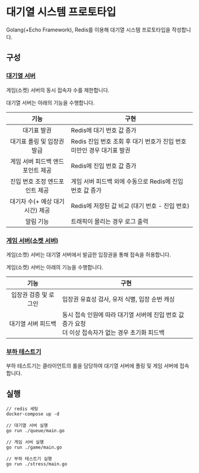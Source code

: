 # 대기열 시스템 프로토타입
Golang(+Echo Framework), Redis를 이용해 대기열 시스템 프로토타입을 작성합니다.

## 구성
### [대기열 서버](queue)
게임(소켓) 서버의 동시 접속자 수를 제한합니다.

대기열 서버는 아래의 기능을 수행합니다.

|          기능          | 구현                                         |
|:--------------------:|--------------------------------------------| 
|        대기표 발권        | Redis에 대기 번호 값 증가                          |
|   대기표 폴링 및 입장권 발급    | Redis 진입 번호 조회 후 대기 번호가 진입 번호 미만인 경우 대기표 발권 |
|  게임 서버 피드백 엔드포인트 제공  | Redis에 진입 번호 값 증가                          |
|  진입 번호 조정 엔드포인트 제공   | 게임 서버 피드백 외에 수동으로 Redis에 진입 번호 값 증가                             |
| 대기자 수(+ 예상 대기 시간) 제공 | Redis에 저장된 값 비교 (대기 번호 - 진입 번호)            |
|        알림 기능         | 트래픽이 몰리는 경우 로그 출력                          |

### [게임 서버(소켓 서버)](game)
게임(소켓) 서버는 대기열 서버에서 발급한 입장권을 통해 접속을 허용합니다.

게임(소켓) 서버는 아래의 기능을 수행합니다.

|          기능          | 구현                                                             |
|:--------------------:|----------------------------------------------------------------| 
|     입장권 검증 및 로그인     | 입장권 유효성 검사, 유저 식별, 입장 순번 캐싱                                    |
|      대기열 서버 피드백      | 동시 접속 인원에 따라 대기열 서버에 진입 번호 값 증가 요청<br/>더 이상 접속자가 없는 경우 초기화 피드백 |

### [부하 테스트기](stress)
부하 테스트기는 클라이언트의 롤을 담당하여 대기열 서버에 폴링 및 게임 서버에 접속합니다.

## 실행
```shell
// redis 세팅
docker-compose up -d

// 대기열 서버 실행
go run ./queue/main.go

// 게임 서버 실행
go run ./game/main.go

// 부하 테스트기 실행
go run ./stress/main.go
```